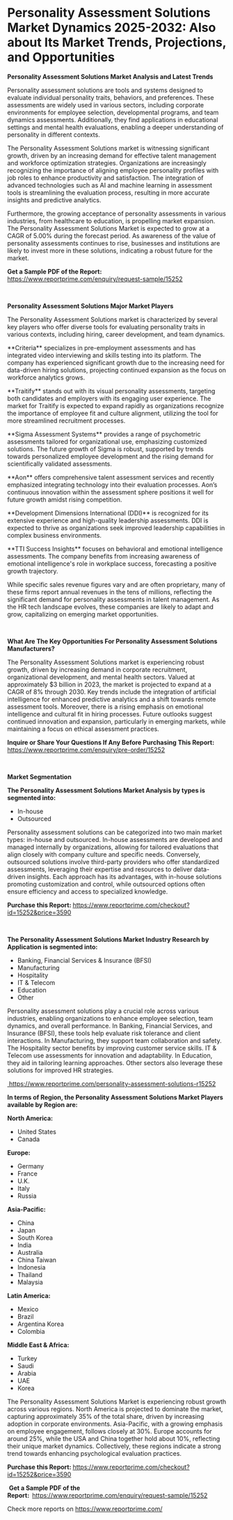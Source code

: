 <p><h1>Personality Assessment Solutions Market Dynamics 2025-2032: Also about Its Market Trends, Projections, and Opportunities</h1></p><p><strong>Personality Assessment Solutions Market Analysis and Latest Trends</strong></p>
<p><p>Personality assessment solutions are tools and systems designed to evaluate individual personality traits, behaviors, and preferences. These assessments are widely used in various sectors, including corporate environments for employee selection, developmental programs, and team dynamics assessments. Additionally, they find applications in educational settings and mental health evaluations, enabling a deeper understanding of personality in different contexts.</p><p>The Personality Assessment Solutions market is witnessing significant growth, driven by an increasing demand for effective talent management and workforce optimization strategies. Organizations are increasingly recognizing the importance of aligning employee personality profiles with job roles to enhance productivity and satisfaction. The integration of advanced technologies such as AI and machine learning in assessment tools is streamlining the evaluation process, resulting in more accurate insights and predictive analytics.</p><p>Furthermore, the growing acceptance of personality assessments in various industries, from healthcare to education, is propelling market expansion. The Personality Assessment Solutions Market is expected to grow at a CAGR of 5.00% during the forecast period. As awareness of the value of personality assessments continues to rise, businesses and institutions are likely to invest more in these solutions, indicating a robust future for the market.</p></p>
<p><strong>Get a Sample PDF of the Report:&nbsp;</strong> <a href="https://www.reportprime.com/enquiry/request-sample/15252?utm_campaign=2200&utm_medium=2&utm_source=Github&utm_content=ia&utm_term=20032025&utm_id=personality-assessment-solutions">https://www.reportprime.com/enquiry/request-sample/15252</a></p>
<p>&nbsp;</p>
<p><strong>Personality Assessment Solutions Major Market Players</strong></p>
<p><p>The Personality Assessment Solutions market is characterized by several key players who offer diverse tools for evaluating personality traits in various contexts, including hiring, career development, and team dynamics.</p><p>**Criteria** specializes in pre-employment assessments and has integrated video interviewing and skills testing into its platform. The company has experienced significant growth due to the increasing need for data-driven hiring solutions, projecting continued expansion as the focus on workforce analytics grows.</p><p>**Traitify** stands out with its visual personality assessments, targeting both candidates and employers with its engaging user experience. The market for Traitify is expected to expand rapidly as organizations recognize the importance of employee fit and culture alignment, utilizing the tool for more streamlined recruitment processes.</p><p>**Sigma Assessment Systems** provides a range of psychometric assessments tailored for organizational use, emphasizing customized solutions. The future growth of Sigma is robust, supported by trends towards personalized employee development and the rising demand for scientifically validated assessments.</p><p>**Aon** offers comprehensive talent assessment services and recently emphasized integrating technology into their evaluation processes. Aon’s continuous innovation within the assessment sphere positions it well for future growth amidst rising competition.</p><p>**Development Dimensions International (DDI)** is recognized for its extensive experience and high-quality leadership assessments. DDI is expected to thrive as organizations seek improved leadership capabilities in complex business environments.</p><p>**TTI Success Insights** focuses on behavioral and emotional intelligence assessments. The company benefits from increasing awareness of emotional intelligence's role in workplace success, forecasting a positive growth trajectory.</p><p>While specific sales revenue figures vary and are often proprietary, many of these firms report annual revenues in the tens of millions, reflecting the significant demand for personality assessments in talent management. As the HR tech landscape evolves, these companies are likely to adapt and grow, capitalizing on emerging market opportunities.</p></p>
<p>&nbsp;</p>
<p><strong>What Are The Key Opportunities For Personality Assessment Solutions Manufacturers?</strong></p>
<p><p>The Personality Assessment Solutions market is experiencing robust growth, driven by increasing demand in corporate recruitment, organizational development, and mental health sectors. Valued at approximately $3 billion in 2023, the market is projected to expand at a CAGR of 8% through 2030. Key trends include the integration of artificial intelligence for enhanced predictive analytics and a shift towards remote assessment tools. Moreover, there is a rising emphasis on emotional intelligence and cultural fit in hiring processes. Future outlooks suggest continued innovation and expansion, particularly in emerging markets, while maintaining a focus on ethical assessment practices.</p></p>
<p><strong>Inquire or Share Your Questions If Any Before Purchasing This Report:</strong> <a href="https://www.reportprime.com/enquiry/pre-order/15252?utm_campaign=2200&utm_medium=2&utm_source=Github&utm_content=ia&utm_term=20032025&utm_id=personality-assessment-solutions">https://www.reportprime.com/enquiry/pre-order/15252</a></p>
<p>&nbsp;</p>
<p><strong>Market Segmentation</strong></p>
<p><strong>The Personality Assessment Solutions Market Analysis by types is segmented into:</strong></p>
<p><ul><li>In-house</li><li>Outsourced</li></ul></p>
<p><p>Personality assessment solutions can be categorized into two main market types: in-house and outsourced. In-house assessments are developed and managed internally by organizations, allowing for tailored evaluations that align closely with company culture and specific needs. Conversely, outsourced solutions involve third-party providers who offer standardized assessments, leveraging their expertise and resources to deliver data-driven insights. Each approach has its advantages, with in-house solutions promoting customization and control, while outsourced options often ensure efficiency and access to specialized knowledge.</p></p>
<p><strong>Purchase this Report:&nbsp;</strong><a href="https://www.reportprime.com/checkout?id=15252&price=3590&utm_campaign=2200&utm_medium=2&utm_source=Github&utm_content=ia&utm_term=20032025&utm_id=personality-assessment-solutions">https://www.reportprime.com/checkout?id=15252&price=3590</a></p>
<p>&nbsp;</p>
<p><strong>The Personality Assessment Solutions Market Industry Research by Application is segmented into:</strong></p>
<p><ul><li>Banking, Financial Services & Insurance (BFSI)</li><li>Manufacturing</li><li>Hospitality</li><li>IT & Telecom</li><li>Education</li><li>Other</li></ul></p>
<p><p>Personality assessment solutions play a crucial role across various industries, enabling organizations to enhance employee selection, team dynamics, and overall performance. In Banking, Financial Services, and Insurance (BFSI), these tools help evaluate risk tolerance and client interactions. In Manufacturing, they support team collaboration and safety. The Hospitality sector benefits by improving customer service skills. IT & Telecom use assessments for innovation and adaptability. In Education, they aid in tailoring learning approaches. Other sectors also leverage these solutions for improved HR strategies.</p></p>
<p><a href="https://www.reportprime.com/personality-assessment-solutions-r15252?utm_campaign=2200&utm_medium=2&utm_source=Github&utm_content=ia&utm_term=20032025&utm_id=personality-assessment-solutions">&nbsp;https://www.reportprime.com/personality-assessment-solutions-r15252</a></p>
<p><strong>In terms of Region, the Personality Assessment Solutions Market Players available by Region are:</strong></p>
<p>
    <p> <strong> North America: </strong>
        <ul>
            <li>United States</li>
            <li>Canada</li>
        </ul>
        </p> 
    <p> <strong> Europe: </strong>
        <ul>
            <li>Germany</li>
            <li>France</li>
            <li>U.K.</li>
            <li>Italy</li>
            <li>Russia</li>
        </ul>
        </p> 
    <p> <strong> Asia-Pacific: </strong>
        <ul>
            <li>China</li>
            <li>Japan</li>
            <li>South Korea</li>
            <li>India</li>
            <li>Australia</li>
            <li>China Taiwan</li>
            <li>Indonesia</li>
            <li>Thailand</li>
            <li>Malaysia</li>
        </ul>
        </p> 
    <p> <strong> Latin America: </strong>
        <ul>
            <li>Mexico</li>
            <li>Brazil</li>
            <li>Argentina Korea</li>
            <li>Colombia</li>
        </ul>
        </p> 
    <p> <strong> Middle East & Africa: </strong>
        <ul>
            <li>Turkey</li>
            <li>Saudi</li>
            <li>Arabia</li>
            <li>UAE</li>
            <li>Korea</li>
        </ul>
    </p>
    </p>
<p><p>The Personality Assessment Solutions Market is experiencing robust growth across various regions. North America is projected to dominate the market, capturing approximately 35% of the total share, driven by increasing adoption in corporate environments. Asia-Pacific, with a growing emphasis on employee engagement, follows closely at 30%. Europe accounts for around 25%, while the USA and China together hold about 10%, reflecting their unique market dynamics. Collectively, these regions indicate a strong trend towards enhancing psychological evaluation practices.</p></p>
<p><strong>Purchase this Report: </strong><a href="https://www.reportprime.com/checkout?id=15252&price=3590&utm_campaign=2200&utm_medium=2&utm_source=Github&utm_content=ia&utm_term=20032025&utm_id=personality-assessment-solutions">https://www.reportprime.com/checkout?id=15252&price=3590</a></p>
<p>&nbsp;<strong>Get a Sample PDF of the Report:&nbsp;&nbsp;</strong><a href="https://www.reportprime.com/enquiry/request-sample/15252?utm_campaign=2200&utm_medium=2&utm_source=Github&utm_content=ia&utm_term=20032025&utm_id=personality-assessment-solutions">https://www.reportprime.com/enquiry/request-sample/15252</a></p>
<p><strong></strong></p>
<p>Check more reports on <a href="https://www.reportprime.com/?utm_campaign=2200&utm_medium=2&utm_source=Github&utm_content=ia&utm_term=20032025&utm_id=personality-assessment-solutions">https://www.reportprime.com/</a></p>